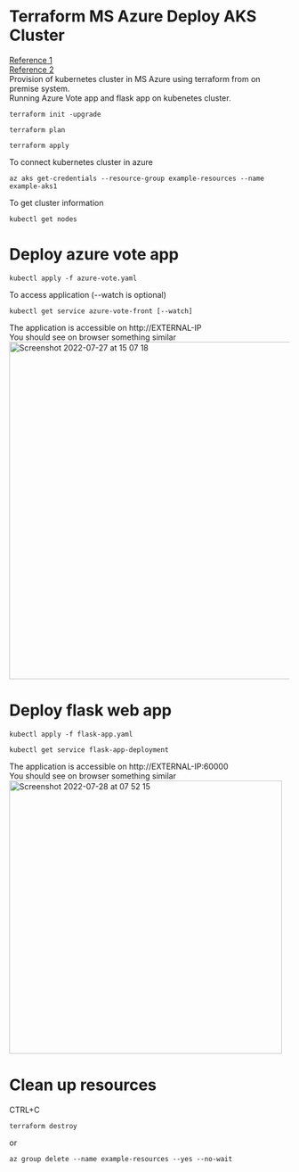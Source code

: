 # Terraform MS Azure Deploy AKS Cluster
[Reference 1](https://docs.microsoft.com/en-us/azure/aks/learn/quick-kubernetes-deploy-portal?tabs=azure-cli)<br/>
[Reference 2](https://registry.terraform.io/providers/hashicorp/azurerm/latest/docs/resources/container_registry)<br/>
Provision of kubernetes cluster in MS Azure using terraform from on premise system.<br/>
Running Azure Vote app and flask app on kubenetes cluster.<br/>
```
terraform init -upgrade
```
```
terraform plan 
```
```
terraform apply
```
To connect kubernetes cluster in azure
```
az aks get-credentials --resource-group example-resources --name example-aks1
```
To get cluster information
```
kubectl get nodes
``` 
# Deploy azure vote app 
```
kubectl apply -f azure-vote.yaml            
```
To access application (--watch is optional)
```
kubectl get service azure-vote-front [--watch]
``` 
The application is accessible on http://EXTERNAL-IP <br>
You should see on browser something similar<br/>
<img width="605" alt="Screenshot 2022-07-27 at 15 07 18" src="https://user-images.githubusercontent.com/43514418/181254533-3aa25c2c-59a1-447c-af5f-3dc5d6e23c52.png"><br/>

# Deploy flask web app
```
kubectl apply -f flask-app.yaml            
```
```
kubectl get service flask-app-deployment
```
The application is accessible on http://EXTERNAL-IP:60000<br>
You should see on browser something similar<br/>
<img width="490" alt="Screenshot 2022-07-28 at 07 52 15" src="https://user-images.githubusercontent.com/43514418/181431046-20e7a7ae-c144-40e0-9f2f-6f3337c77a4a.png">
# Clean up resources
CTRL+C
```
terraform destroy
```
or 
```
az group delete --name example-resources --yes --no-wait
```


